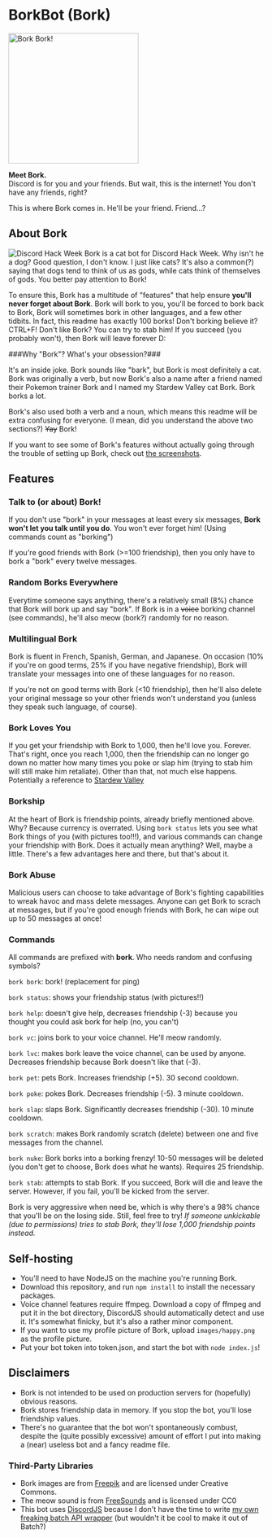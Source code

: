 # BorkBot (Bork)
<img src='https://ryan778.github.io/images/bork.png' alt='Bork Bork!' width=256px/>
<br/>

**Meet Bork.**
<br/>
Discord is for you and your friends. But wait, this is the internet! You don't have any friends, right?

This is where Bork comes in. He'll be your friend. Friend...?

## About Bork
![Discord Hack Week](https://cdn-images-1.medium.com/max/2560/1*lh6NS8hx0pu5mlZeSqnu5w.jpeg)
Bork is a cat bot for Discord Hack Week. Why isn't he a dog? Good question, I don't know. I just like cats?
It's also a common(?) saying that dogs tend to think of us as gods, while cats think of themselves of gods. You better pay attention to Bork!

To ensure this, Bork has a multitude of "features" that help ensure **you'll never forget about Bork**. Bork will bork to you, you'll be forced to bork back to Bork, Bork will sometimes bork in other languages, and a few other tidbits. In fact, this readme has exactly 100 borks! Don't borking believe it? CTRL+F! Don't like Bork? You can try to stab him! If you succeed (you probably won't), then Bork will leave forever D: 

###Why "Bork"? What's your obsession?###

It's an inside joke. Bork sounds like "bark", but Bork is most definitely a cat. Bork was originally a verb, but now Bork's also a name after a friend named their Pokemon trainer Bork and I named my Stardew Valley cat Bork. Bork borks a lot. 

Bork's also used both a verb and a noun, which means this readme will be extra confusing for everyone. (I mean, did you understand the above two sections?) ~~Yay~~ Bork!

If you want to see some of Bork's features without actually going through the trouble of setting up Bork, check out [the screenshots](https://github.com/Ryan778/BorkBot/tree/master/screenshots). 

## Features

### Talk to (or about) Bork!
If you don't use "bork" in your messages at least every six messages, **Bork won't let you talk until you do**. You won't ever forget him! (Using commands count as "borking")

If you're good friends with Bork (>=100 friendship), then you only have to bork a "bork" every twelve messages. 

### Random Borks Everywhere
Everytime someone says anything, there's a relatively small (8%) chance that Bork will bork up and say "bork". 
If Bork is in a ~~voice~~ borking channel (see commands), he'll also meow (bork?) randomly for no reason. 

### Multilingual Bork
Bork is fluent in French, Spanish, German, and Japanese. On occasion (10% if you're on good terms, 25% if you have negative friendship), Bork will translate your messages into one of these languages for no reason. 

If you're not on good terms with Bork (<10 friendship), then he'll also delete your original message so your other friends won't understand you (unless they speak such language, of course). 

### Bork Loves You
If you get your friendship with Bork to 1,000, then he'll love you. Forever. That's right, once you reach 1,000, then the friendship can no longer go down no matter how many times you poke or slap him (trying to stab him will still make him retaliate). Other than that, not much else happens. 
Potentially a reference to [Stardew Valley](https://stardewvalleywiki.com/Animals#Cat_or_Dog)

### Borkship
At the heart of Bork is friendship points, already briefly mentioned above. Why? Because currency is overrated. Using `bork status` lets you see what Bork things of you (with pictures too!!!), and various commands can change your friendship with Bork. Does it actually mean anything? Well, maybe a little. There's a few advantages here and there, but that's about it.

### Bork Abuse
Malicious users can choose to take advantage of Bork's fighting capabilities to wreak havoc and mass delete messages. Anyone can get Bork to scrach at messages, but if you're good enough friends with Bork, he can wipe out up to 50 messages at once! 

### Commands
All commands are prefixed with **bork**. Who needs random and confusing symbols?

`bork bork`: bork! (replacement for ping)

`bork status`: shows your friendship status (with pictures!!)

`bork help`: doesn't give help, decreases friendship (-3) because you thought you could ask bork for help (no, you can't)

`bork vc`: joins bork to your voice channel. He'll meow randomly. 

`bork lvc`: makes bork leave the voice channel, can be used by anyone. Decreases friendship because Bork doesn't like that (-3). 

`bork pet`: pets Bork. Increases friendship (+5). 30 second cooldown. 

`bork poke`: pokes Bork. Decreases friendship (-5). 3 minute cooldown. 

`bork slap`: slaps Bork. Significantly decreases friendship (-30). 10 minute cooldown. 

`bork scratch`: makes Bork randomly scratch (delete) between one and five messages from the channel. 

`bork nuke`: Bork borks into a borking frenzy! 10-50 messages will be deleted (you don't get to choose, Bork does what he wants). Requires 25 friendship. 

`bork stab`: attempts to stab Bork. If you succeed, Bork will die and leave the server. However, if you fail, you'll be kicked from the server. 

Bork is very aggressive when need be, which is why there's a 98% chance that you'll be on the losing side. Still, feel free to try! *If someone unkickable (due to permissions) tries to stab Bork, they'll lose 1,000 friendship points instead.*

## Self-hosting
- You'll need to have NodeJS on the machine you're running Bork. 
- Download this repository, and run `npm install` to install the necessary packages. 
- Voice channel features require ffmpeg. Download a copy of ffmpeg and put it in the bot directory, DiscordJS should automatically detect and use it. It's somewhat finicky, but it's also a rather minor component. 
- If you want to use my profile picture of Bork, upload `images/happy.png` as the profile picture. 
- Put your bot token into token.json, and start the bot with `node index.js`!

## Disclaimers
- Bork is not intended to be used on production servers for (hopefully) obvious reasons. 
- Bork stores friendship data in memory. If you stop the bot, you'll lose friendship values. 
- There's no guarantee that the bot won't spontaneously combust, despite the (quite possibly excessive) amount of effort I put into making a (near) useless bot and a fancy readme file. 

### Third-Party Libraries
- Bork images are from [Freepik](https://www.freepik.com/free-vector/flat-pack-cute-cat-emojis_1001312.htm) and are licensed under Creative Commons. 
- The meow sound is from [FreeSounds](https://freesound.org/people/tuberatanka/sounds/110011/) and is licensed under CC0
- This bot uses [DiscordJS](https://discord.js.org/#/) because I don't have the time to write [my own freaking batch API wrapper](https://github.com/Mad0Max/discord.bat) (but wouldn't it be cool to make it out of Batch?)
